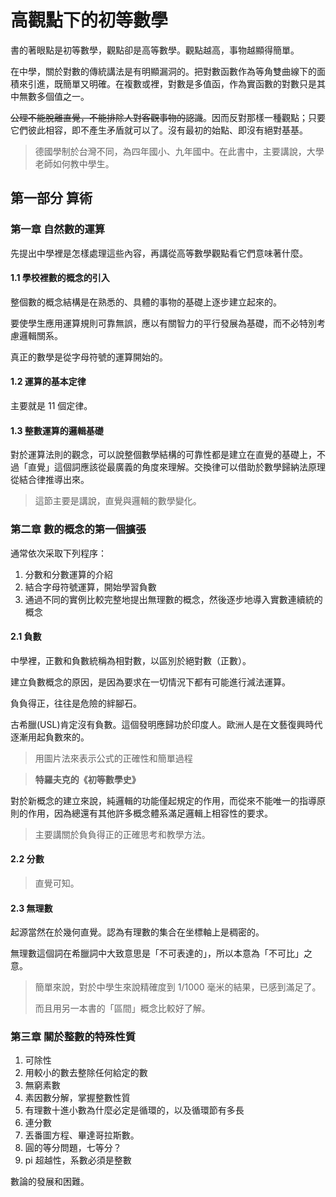 # 高觀點下的初等數學

書的著眼點是初等數學，觀點卻是高等數學。觀點越高，事物越顯得簡單。

在中學，關於對數的傳統講法是有明顯漏洞的。把對數函數作為等角雙曲線下的面積來引進，既簡單又明確。在複數或裡，對數是多值函，作為實函數的對數只是其中無數多個值之一。

~~公理不能脫離直覺，不能排除人對客觀事物的認識~~。因而反對那樣一種觀點；只要它們彼此相容，即不產生矛盾就可以了。沒有最初的始點、即沒有絕對基基。



> 德國學制於台灣不同，為四年國小、九年國中。在此書中，主要講說，大學老師如何教中學生。



## 第一部分 算術

### 第一章 自然數的運算

先提出中學裡是怎樣處理這些內容，再講從高等數學觀點看它們意味著什麼。



#### 1.1 學校裡數的概念的引入

整個數的概念結構是在熟悉的、具體的事物的基礎上逐步建立起來的。

要使學生應用運算規則可靠無誤，應以有關智力的平行發展為基礎，而不必特別考慮邏輯關系。

真正的數學是從字母符號的運算開始的。



#### 1.2 運算的基本定律

主要就是 11 個定律。



#### 1.3 整數運算的邏輯基礎

對於運算法則的觀念，可以說整個數學結構的可靠性都是建立在直覺的基礎上，不過「直覺」這個詞應該從最廣義的角度來理解。交換律可以借助於數學歸納法原理從結合律推導出來。

> 這節主要是講說，直覺與邏輯的數學變化。



### 第二章 數的概念的第一個擴張

通常依次采取下列程序：

1. 分數和分數運算的介紹
2. 結合字母符號運算，開始學習負數
3. 通過不同的實例比較完整地提出無理數的概念，然後逐步地導入實數連續統的概念



#### 2.1 負數

中學裡，正數和負數統稱為相對數，以區別於絕對數（正數）。

建立負數概念的原因，是因為要求在一切情況下都有可能進行減法運算。

負負得正，往往是危險的絆腳石。

古希臘(USL)肯定沒有負數。這個發明應歸功於印度人。歐洲人是在文藝復興時代逐漸用起負數來的。

> 用圖片法來表示公式的正確性和簡單過程

> **特羅夫克的《初等數學史》**

對於新概念的建立來說，純邏輯的功能僅起規定的作用，而從來不能唯一的指導原則的作用，因為總還有其他許多概念體系滿足邏輯上相容性的要求。

> 主要講關於負負得正的正確思考和教學方法。



#### 2.2 分數

> 直覺可知。



#### 2.3 無理數

起源當然在於幾何直覺。認為有理數的集合在坐標軸上是稠密的。

無理數這個詞在希臘詞中大致意思是「不可表達的」，所以本意為「不可比」之意。

> 簡單來說，對於中學生來說精確度到 1/1000 毫米的結果，已感到滿足了。
>
> 而且用另一本書的「區間」概念比較好了解。



### 第三章 關於整數的特殊性質

1. 可除性
2. 用較小的數去整除任何給定的數
3. 無窮素數
4. 素因數分解，掌握整數性質
5. 有理數十進小數為什麼必定是循環的，以及循環節有多長
6. 連分數
7. 丟番圖方程、畢達哥拉斯數。
8. 圓的等分問題，七等分？
9. pi 超越性，系數必須是整數

數論的發展和困難。

